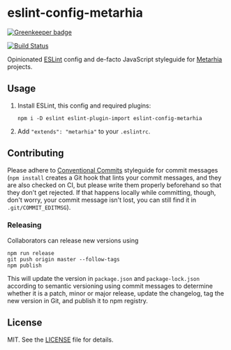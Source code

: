 # eslint-config-metarhia

[![Greenkeeper badge](https://badges.greenkeeper.io/metarhia/eslint-config-metarhia.svg)](https://greenkeeper.io/)

[![Build Status][travis-badge]][travis-url]

Opinionated [ESLint][] config and de-facto JavaScript styleguide for
[Metarhia][] projects.

## Usage

1. Install ESLint, this config and required plugins:

   ```console
   npm i -D eslint eslint-plugin-import eslint-config-metarhia
   ```

2. Add `"extends": "metarhia"` to your `.eslintrc`.

## Contributing

Please adhere to [Conventional Commits][] styleguide for commit messages (`npm
install` creates a Git hook that lints your commit messages, and they are also
checked on CI, but please write them properly beforehand so that they don't get
rejected.  If that happens locally while committing, though, don't worry, your
commit message isn't lost, you can still find it in `.git/COMMIT_EDITMSG`).

### Releasing

Collaborators can release new versions using

```console
npm run release
git push origin master --follow-tags
npm publish
```

This will update the version in `package.json` and `package-lock.json`
according to semantic versioning using commit messages to determine whether it
is a patch, minor or major release, update the changelog, tag the new version
in Git, and publish it to npm registry.

## License

MIT. See the [LICENSE][] file for details.

[Conventional Commits]: https://conventionalcommits.org/
[ESLint]: https://eslint.org/
[LICENSE]: LICENSE
[Metarhia]: https://github.com/metarhia
[travis-badge]: https://travis-ci.org/metarhia/eslint-config-metarhia.svg?branch=master
[travis-url]: https://travis-ci.org/metarhia/eslint-config-metarhia
